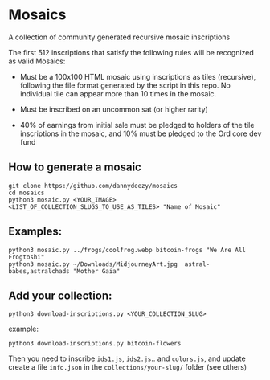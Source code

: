 # Mosaics
A collection of community generated recursive mosaic inscriptions

The first 512 inscriptions that satisfy the following rules will be recognized as valid Mosaics:

- Must be a 100x100 HTML mosaic using inscriptions as tiles (recursive), following the file format generated by the script in this repo. No individual tile can appear more than 10 times in the mosaic.

- Must be inscribed on an uncommon sat (or higher rarity)

- 40% of earnings from initial sale must be pledged to holders of the tile inscriptions in the mosaic, and 10% must be pledged to the Ord core dev fund

## How to generate a mosaic
```
git clone https://github.com/dannydeezy/mosaics
cd mosaics
python3 mosaic.py <YOUR_IMAGE> <LIST_OF_COLLECTION_SLUGS_TO_USE_AS_TILES> "Name of Mosaic"
```

## Examples:
```
python3 mosaic.py ../frogs/coolfrog.webp bitcoin-frogs "We Are All Frogtoshi"
python3 mosaic.py ~/Downloads/MidjourneyArt.jpg  astral-babes,astralchads "Mother Gaia"
```

## Add your collection:
```
python3 download-inscriptions.py <YOUR_COLLECTION_SLUG>
```
example:
```
python3 download-inscriptions.py bitcoin-flowers
```
Then you need to inscribe `ids1.js`, `ids2.js`.. and `colors.js`, and update create a file `info.json` in the `collections/your-slug/` folder (see others)
